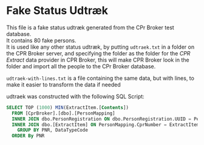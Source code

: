 # Fake Status Udtræk

This file is a fake status udtræk generated from the CPr Broker test database.  
It contains 80 fake persons.  
It is used like any other status udtræk, by putting `udtraek.txt` in a folder on the CPR 
Broker server, and specifying the folder as the folder for the *CPR Extract*
data provider in CPR Broker, this will make CPR Broker look in the folder and 
import all the people to the CPr Broker database. 

`udtraek-with-lines.txt` is a file containing the same data, but with lines, to make it easier to transform the data if needed

udtraek was constructed with the following SQL Script:

```SQL
SELECT TOP (1000) MIN(ExtractItem.[Contents])
  FROM [CprBroker].[dbo].[PersonMapping]
  INNER JOIN dbo.PersonRegistration ON dbo.PersonRegistration.UUID = PersonMapping.UUID
  INNER JOIN dbo.[ExtractItem] ON PersonMapping.CprNumber = ExtractItem.PNR
    GROUP BY PNR, DataTypeCode
  ORDER By PNR
```
